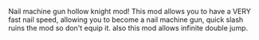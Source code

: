 Nail machine gun hollow knight mod!
This mod allows you to have a VERY fast nail speed, allowing you to become a nail machine gun,
quick slash ruins the mod so don't equip it.
also this mod allows infinite double jump.
